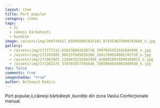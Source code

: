```yaml
---
layout: item
title: Port popular
category: items
tags:
  - Ii
  - cămeși bărbătești
  - bundițe
image: /assets/img/269734517_658958901925182_874353675909763668_n.jpg
gallery:
  - /assets/img/271777112_620238002638718_3997665923182644906_n.jpg
  - /assets/img/271397685_986337045626368_1541789024002242710_n.jpg
  - /assets/img/271063903_1184876192043498_4206018914899360831_n.jpg
  - /assets/img/271362175_378703357395646_7865904054082949939_n.jpg
toc: false
comments: true
imageshadow: "true"
author: Bulboacă Rodica
---
```

Port popular,ii,cămeși bărbătești  ,bundițe din zona Vaslui.Confecționate manual.